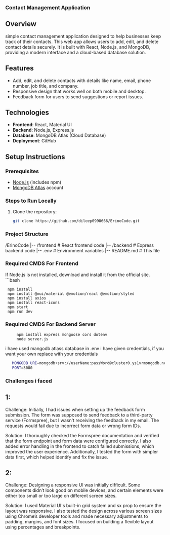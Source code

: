 ### Contact Management Application

## Overview

simple contact management application designed to help businesses keep track of their contacts. This web app allows users to add, edit, and delete contact details securely. It is built with React, Node.js, and MongoDB, providing a modern interface and a cloud-based database solution.

## Features

- Add, edit, and delete contacts with details like name, email, phone number, job title, and company.
- Responsive design that works well on both mobile and desktop.
- Feedback form for users to send suggestions or report issues.

## Technologies

- **Frontend**: React, Material UI
- **Backend**: Node.js, Express.js
- **Database**: MongoDB Atlas (Cloud Database)
- **Deployment**: GitHub

## Setup Instructions

### Prerequisites

- [Node.js](https://nodejs.org/) (includes npm)
- [MongoDB Atlas](https://www.mongodb.com/cloud/atlas) account

### Steps to Run Locally

1. Clone the repository:

   ```bash
   git clone https://github.com/dileep0998666/ErinoCode.git


### Project Structure   

/ErinoCode
|-- /frontend         # React frontend code
|-- /backend         # Express backend code
|-- .env            # Environment variables
|-- README.md        # This file

### Required CMDS For Frontend

If Node.js is not installed, download and install it from the official site.
    ```bash

     npm install
     npm install @mui/material @emotion/react @emotion/styled
     npm install axios
     npm install react-icons 
     npm start
     npm run dev



### Required CMDS For Backend Server
        
         npm install express mongoose cors dotenv
         node server.js


i have used mangodb atlass database in .env i have given credentials, if you want your own 
replace with your credentials 
```bash
   MONGODB_URI=mongodb+srv://userName:passWord@cluster0.ys1vrmongodb.net/dataBaseName?retryWrites=true&w=majority
   PORT=3000 
   ```




### Challenges i faced 

## 1:
Challenge: Initially, I had issues when setting up the feedback form submission. The form was supposed to send feedback to a third-party service (Formspree), but I wasn't receiving the feedback in my email. The requests would fail due to incorrect form data or wrong form IDs.

Solution: I thoroughly checked the Formspree documentation and verified that the form endpoint and form data were configured correctly. I also added error handling in the frontend to catch failed submissions, which improved the user experience. Additionally, I tested the form with simpler data first, which helped identify and fix the issue.
 ## 2:
Challenge: Designing a responsive UI was initially difficult. Some components didn’t look good on mobile devices, and certain elements were either too small or too large on different screen sizes.

Solution: I used Material UI's built-in grid system and sx prop to ensure the layout was responsive. I also tested the design across various screen sizes using Chrome’s developer tools and made necessary adjustments to padding, margins, and font sizes. I focused on building a flexible layout using percentages and breakpoints.
